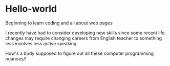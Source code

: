 <!DOCTYPE html>
<html>
<head>
    <meta charset="utf-8">
    
</head>    
  
  <body>
  
# Hello-world
Beginning to learn coding and all about web pages
<p>  I recently have had to consider developing new skills since some recent life changes may require changing careers from English teacher to something less involves less active speaking.
</p>

<p>  How's a body supposed to figure out all these computer programming nuances/!
</p>
</body>
</html>
